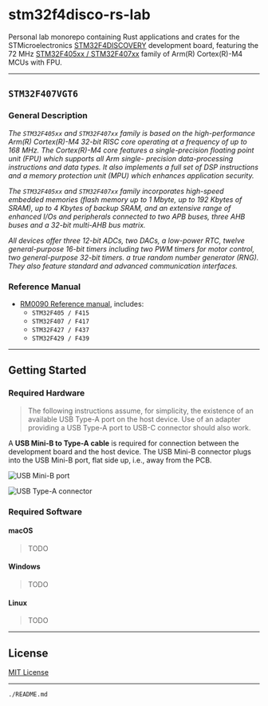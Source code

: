 # stm32f4disco-rs-lab

Personal lab monorepo containing Rust applications and crates for the STMicroelectronics
[STM32F4DISCOVERY](https://www.st.com/en/evaluation-tools/stm32f4discovery.html) development board,
featuring the 72 MHz [STM32F405xx / STM32F407xx](https://www.st.com/resource/en/datasheet/stm32f407vg.pdf)
family of Arm(R) Cortex(R)-M4 MCUs with FPU.

---

## `STM32F407VGT6`

### General Description

_The `STM32F405xx` and `STM32F407xx` family is based on the high-performance Arm(R)
Cortex(R)-M4 32-bit RISC core operating at a frequency of up to 168 MHz. The Cortex(R)-M4
core features a single-precision floating point unit (FPU) which supports all Arm single-
precision data-processing instructions and data types. It also implements a full set of DSP
instructions and a memory protection unit (MPU) which enhances application security._

_The `STM32F405xx` and `STM32F407xx` family incorporates high-speed embedded
memories (flash memory up to 1 Mbyte, up to 192 Kbytes of SRAM), up to 4 Kbytes of
backup SRAM, and an extensive range of enhanced I/Os and peripherals connected to two
APB buses, three AHB buses and a 32-bit multi-AHB bus matrix._

_All devices offer three 12-bit ADCs, two DACs, a low-power RTC, twelve general-purpose
16-bit timers including two PWM timers for motor control, two general-purpose 32-bit timers.
a true random number generator (RNG). They also feature standard and advanced
communication interfaces._

### Reference Manual

* [RM0090 Reference manual](https://www.st.com/resource/en/reference_manual/rm0090-stm32f405415-stm32f407417-stm32f427437-and-stm32f429439-advanced-armbased-32bit-mcus-stmicroelectronics.pdf), includes:
  * `STM32F405 / F415`
  * `STM32F407 / F417`
  * `STM32F427 / F437`
  * `STM32F429 / F439`
  
---

## Getting Started

### Required Hardware

>The following instructions assume, for simplicity, the existence of an available USB Type-A port on the host device. Use of an adapter providing a USB Type-A port to USB-C connector should also work.

A **USB Mini-B to Type-A cable** is required for connection between the development board and the host device. The USB Mini-B connector plugs into the USB Mini-B port, flat side up, i.e., away from the PCB.

![USB Mini-B port](https://upload.wikimedia.org/wikipedia/commons/thumb/e/ec/USB_Mini-B_receptacle.svg/134px-USB_Mini-B_receptacle.svg.png)

![USB Type-A connector](https://upload.wikimedia.org/wikipedia/commons/thumb/c/c5/USB_Type-A_receptacle_Black.svg/150px-USB_Type-A_receptacle_Black.svg.png)

### Required Software

#### macOS

>TODO

#### Windows

>TODO

#### Linux

>TODO

---

## License

[MIT License](https://spdx.org/licenses/MIT.html)

---

`./README.md`

